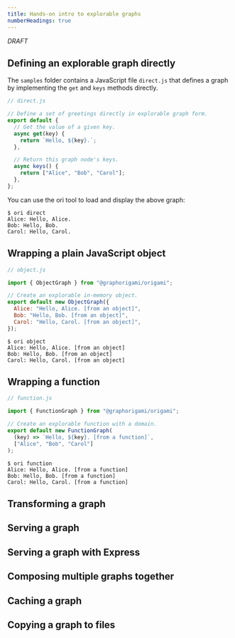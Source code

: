 ```yaml
---
title: Hands-on intro to explorable graphs
numberHeadings: true
---
```


_DRAFT_

## Defining an explorable graph directly

The `samples` folder contains a JavaScript file `direct.js` that defines a graph by implementing the `get` and `keys` methods directly.

```js
// direct.js

// Define a set of greetings directly in explorable graph form.
export default {
  // Get the value of a given key.
  async get(key) {
    return `Hello, ${key}.`;
  },

  // Return this graph node's keys.
  async keys() {
    return ["Alice", "Bob", "Carol"];
  },
};
```

You can use the ori tool to load and display the above graph:

```console
$ ori direct
Alice: Hello, Alice.
Bob: Hello, Bob.
Carol: Hello, Carol.
```

## Wrapping a plain JavaScript object

```js
// object.js

import { ObjectGraph } from "@graphorigami/origami";

// Create an explorable in-memory object.
export default new ObjectGraph({
  Alice: "Hello, Alice. [from an object]",
  Bob: "Hello, Bob. [from an object]",
  Carol: "Hello, Carol. [from an object]",
});
```

```console
$ ori object
Alice: Hello, Alice. [from an object]
Bob: Hello, Bob. [from an object]
Carol: Hello, Carol. [from an object]
```

## Wrapping a function

```js
// function.js

import { FunctionGraph } from "@graphorigami/origami";

// Create an explorable function with a domain.
export default new FunctionGraph(
  (key) => `Hello, ${key}. [from a function]`,
  ["Alice", "Bob", "Carol"]
);
```

```console
$ ori function
Alice: Hello, Alice. [from a function]
Bob: Hello, Bob. [from a function]
Carol: Hello, Carol. [from a function]
```

## Transforming a graph

## Serving a graph

## Serving a graph with Express

## Composing multiple graphs together

## Caching a graph

## Copying a graph to files
